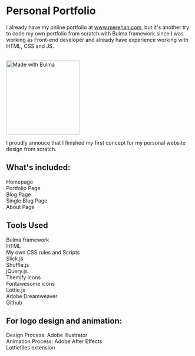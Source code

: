 # Personal Portfolio
I already have my online portfolio at www.merehan.com, but it's another try to code my own portfolio from scratch with Bulma framework since I was working as Front-end developer and already have experience working with HTML, CSS and JS. 
<br/>
<br/>
<div> <a href="https://bulma.io">
<img src="https://bulma.io/images/made-with-bulma--dark.png" alt="Made with Bulma" width="200" height="auto">
</a><div>

<div><p> I proudly annouce that I finished my first concept for my personal website design from scratch. </p></div>

<h2> What's included: </h2>

Homepage
<br/>
Portfolio Page
<br/>
Blog Page
<br/>
Single Blog Page
<br/>
About Page 
<br/>
<h2> Tools Used </h2>

Bulma framework
<br/>
HTML
<br/>
My own CSS rules and Scripts
<br/>
Slick.js
<br/>
Shuffle.js
<br/>
jQuery.js
<br/>
Themify icons
<br/>
Fontawesome icons
<br/>
Lottie.js
<br/>
Adobe Dreamweaver
<br/>
Github
<br/>
<h2>For logo design and animation:</h2>

Design Process: Adobe Illustrator
<br/>
Animation Process: Adobe After Effects
</br>
Lottiefiles extension 



